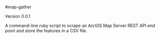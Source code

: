 #map-gather

Version 0.0.1

A command-line ruby script to scrape an ArcGIS Map Server REST API end point and store the features in a CSV file.
